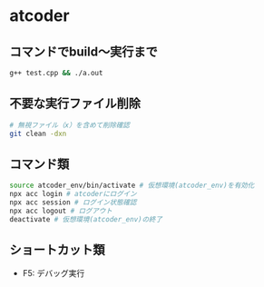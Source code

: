 # atcoder

## コマンドでbuild〜実行まで
```bash
g++ test.cpp && ./a.out
```

## 不要な実行ファイル削除
```bash
# 無視ファイル（x）を含めて削除確認
git clean -dxn
```

## コマンド類
```bash
source atcoder_env/bin/activate # 仮想環境(atcoder_env)を有効化
npx acc login # atcoderにログイン
npx acc session # ログイン状態確認
npx acc logout # ログアウト
deactivate # 仮想環境(atcoder_env)の終了
```

## ショートカット類

* F5: デバッグ実行
